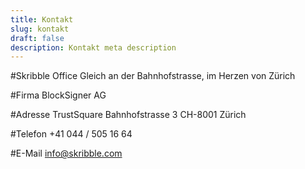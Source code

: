 ```yaml
---
title: Kontakt
slug: kontakt
draft: false
description: Kontakt meta description
---
```


#Skribble Office
Gleich an der Bahnhofstrasse, im Herzen von Zürich

#Firma
BlockSigner AG

#Adresse
TrustSquare
Bahnhofstrasse 3
CH-8001 Zürich

#Telefon
+41 044 / 505 16 64

#E-Mail
[info@skribble.com](info@skribble.com "info@skribble.com")
